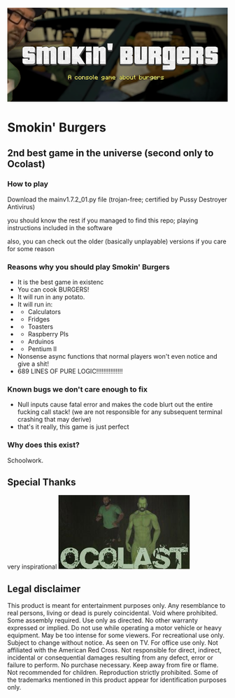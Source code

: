 ![a](https://github.com/GabrielSil46/smokin-burgers/blob/main/repo_imgs/banner.png)
# Smokin' Burgers
## 2nd best game in the universe (second only to Ocolast)

### How to play
Download the mainv1.7.2_01.py file (trojan-free; certified by Pussy Destroyer Antivirus)

you should know the rest if you managed to find this repo; playing instructions included in the software

also, you can check out the older (basically unplayable) versions if you care for some reason

### Reasons why you should play Smokin' Burgers
- It is the best game in existenc
- You can cook BURGERS!
- It will run in any potato.
- It will run in:
- - Calculators
- - Fridges
- - Toasters
- - Raspberry PIs
- - Arduinos
- - Pentium II
- Nonsense async functions that normal players won't even notice and give a shit!
- 689 LINES OF PURE LOGIC!!!!!!!!!!!!!!!

### Known bugs we don't care enough to fix
- Null inputs cause fatal error and makes the code blurt out the entire fucking call stack! (we are not responsible for any subsequent terminal crashing that may derive)
- that's it really, this game is just perfect

### Why does this exist?
Schoolwork.

## Special Thanks
very inspirational
![oco](https://github.com/GabrielSil46/smokin-burgers/blob/main/repo_imgs/Chico_bioca_ocolast.jpg)

## Legal disclaimer
This product is meant for entertainment purposes only. Any resemblance to real persons, living or dead is purely coincidental. Void where prohibited. Some assembly required. Use only as directed. No other warranty expressed or implied. Do not use while operating a motor vehicle or heavy equipment. May be too intense for some viewers. For recreational use only. Subject to change without notice. As seen on TV. For office use only. Not affiliated with the American Red Cross. Not responsible for direct, indirect, incidental or consequential damages resulting from any defect, error or failure to perform. No purchase necessary. Keep away from fire or flame. Not recommended for children. Reproduction strictly prohibited. Some of the trademarks mentioned in this product appear for identification purposes only.
